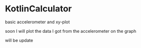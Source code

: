 # KotlinCalculator

basic accelerometer and xy-plot

soon I will plot the data I got from the accelerometer on the graph

will be update
